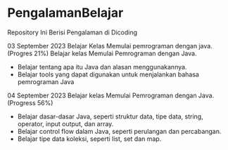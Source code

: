 # PengalamanBelajar
Repository Ini Berisi Pengalaman di Dicoding

03 September 2023 
Belajar Kelas Memulai pemrograman dengan java. (Progres 21%)
Belajar kelas Memulai Pemrograman dengan Java.
  * Belajar tentang apa itu Java dan alasan menggunakannya.
  * Belajar tools yang dapat digunakan untuk menjalankan bahasa pemrograman Java

04 September 2023
Belajar kelas Memulai Pemrograman dengan Java. (Progress 56%)
  * Belajar dasar-dasar Java, seperti struktur data, tipe data, string, operator, input output, dan array.
  * Belajar control flow dalam Java, seperti perulangan dan percabangan.
  * Belajar tipe data koleksi, seperti list, set dan map.

